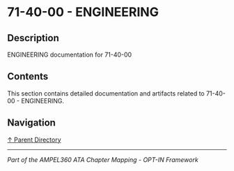# 71-40-00 - ENGINEERING

## Description

ENGINEERING documentation for 71-40-00

## Contents

This section contains detailed documentation and artifacts related to 71-40-00 - ENGINEERING.

## Navigation

[↑ Parent Directory](../README.md)

---

*Part of the AMPEL360 ATA Chapter Mapping - OPT-IN Framework*

